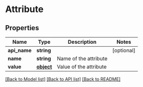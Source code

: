# Attribute

## Properties
Name | Type | Description | Notes
------------ | ------------- | ------------- | -------------
**api_name** | **string** |  | [optional] 
**name** | **string** | Name of the attribute | 
**value** | [**object**](.md) | Value of the attribute | 

[[Back to Model list]](../README.md#documentation-for-models) [[Back to API list]](../README.md#documentation-for-api-endpoints) [[Back to README]](../README.md)



